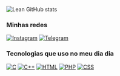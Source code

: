 ![Lean GitHub stats](https://github-readme-stats.vercel.app/api?username=LeanHenrique&show_icons=true&theme=dark)


### Minhas redes 

[![Instagram](https://img.shields.io/badge/Instagram-E4405F?style=for-the-badge&logo=instagram&logoColor=white)](https://www.instagram.com/lean_hm/)
[![Telegram](https://img.shields.io/badge/LinkedIn-0077B5?style=for-the-badge&logo=linkedin&logoColor=white)](https://www.linkedin.com/in/lean-henrique-254b56204/)

### Tecnologias que uso no meu dia dia

[![C](https://img.shields.io/badge/C-00599C?style=for-the-badge&logo=c&logoColor=white)]()
[![C++](https://img.shields.io/badge/C%2B%2B-00599C?style=for-the-badge&logo=c%2B%2B&logoColor=white)]()
[![HTML](https://img.shields.io/badge/HTML-239120?style=for-the-badge&logo=html5&logoColor=white)]()
[![PHP](https://img.shields.io/badge/PHP-777BB4?style=for-the-badge&logo=php&logoColor=white)]()
[![CSS](https://img.shields.io/badge/CSS-239120?&style=for-the-badge&logo=css3&logoColor=white)]()

